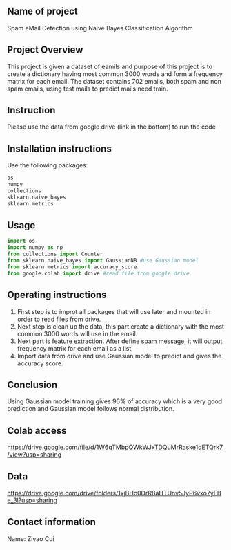 ## Name of project
Spam eMail Detection using Naive Bayes Classification Algorithm

## Project Overview 
This project is given a dataset of eamils and purpose of this project is to create a dictionary having most common 3000 words and form a frequency matrix for each email.
The dataset contains 702 emails, both spam and non spam emails, using test mails to predict mails need train.

## Instruction
Please use the data from google drive (link in the bottom) to run the code 

## Installation instructions
Use the following packages:

```bash
os
numpy
collections
sklearn.naive_bayes
sklearn.metrics
```
## Usage 
```python
import os
import numpy as np
from collections import Counter
from sklearn.naive_bayes import GaussianNB #use Gaussian model
from sklearn.metrics import accuracy_score
from google.colab import drive #read file from google drive
```

## Operating instructions
1. First step is to improt all packages that will use later and mounted in order to read files from drive.
2. Next step is clean up the data, this part create a dictionary with the most common 3000 words will use in the email.
3. Next part is feature extraction. After define spam message, it will output frequency matrix for each email as a list. 
4. Import data from drive and use Gaussian model to predict and gives the accuracy score. 

## Conclusion
Using Gaussian model training gives 96% of accuracy which is a very good prediction and Gaussian model follows normal distribution.

## Colab access
https://drive.google.com/file/d/1W6qTMbpQWkWJxTDQuMrRaske1dETQrk7/view?usp=sharing

## Data
https://drive.google.com/drive/folders/1xjBHo0DrR8aHTUnv5JyP6vxo7yFBe_3l?usp=sharing


## Contact information
Name: Ziyao Cui
